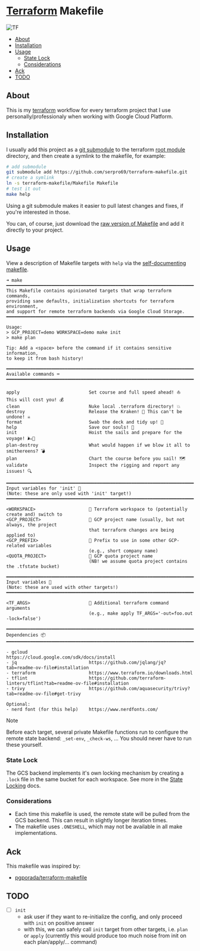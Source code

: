 # [Terraform](https://www.terraform.io/) Makefile

![TF](https://img.shields.io/badge/Terraform%20Version-%3E%3D1.0.0-purple.svg)

<!--toc:start-->
- [About](#about)
- [Installation](#installation)
- [Usage](#usage)
  - [State Lock](#state-lock)
  - [Considerations](#considerations)
- [Ack](#ack)
- [TODO](#todo)
<!--toc:end-->

## About

This is my [terraform](https://www.terraform.io/) workflow for every terraform project that I use personally/professionaly when working with Google Cloud Platform.

## Installation

I usually add this project as a [git submodule](https://git-scm.com/book/en/v2/Git-Tools-Submodules) to the terraform [root module](https://developer.hashicorp.com/terraform/language/modules#the-root-module) directory, and then create a symlink to the makefile, for example:

```bash
# add submodule 
git submodule add https://github.com/serpro69/terraform-makefile.git
# create a symlink
ln -s terraform-makefile/Makefile Makefile
# test it out
make help
```

Using a git submodule makes it easier to pull latest changes and fixes, if you're interested in those.

You can, of course, just download the [raw version of Makefile](https://raw.githubusercontent.com/serpro69/terraform-makefile/master/Makefile) and add it directly to your project.

## Usage

View a description of Makefile targets with `help` via the [self-documenting makefile](https://marmelab.com/blog/2016/02/29/auto-documented-makefile.html).

```text
➜ make
━━━━━━━━━━━━━━━━━━━━━━━━━━━━━━━━━━━━━━━━━━━━━━━━━━━━━━━━━━━━━━━━━━━━━━━━━━━━━━━━━━━━━━━━━━
This Makefile contains opinionated targets that wrap terraform commands,
providing sane defaults, initialization shortcuts for terraform environment,
and support for remote terraform backends via Google Cloud Storage.
━━━━━━━━━━━━━━━━━━━━━━━━━━━━━━━━━━━━━━━━━━━━━━━━━━━━━━━━━━━━━━━━━━━━━━━━━━━━━━━━━━━━━━━━━━

Usage:
> GCP_PROJECT=demo WORKSPACE=demo make init
> make plan

Tip: Add a <space> before the command if it contains sensitive information,
to keep it from bash history!

━━━━━━━━━━━━━━━━━━━━━━━━━━━━━━━━━━━━━━━━━━━━━━━━━━━━━━━━━━━━━━━━━━━━━━━━━━━━━━━━━━━━━━━━━━
Available commands ⌨️
━━━━━━━━━━━━━━━━━━━━━━━━━━━━━━━━━━━━━━━━━━━━━━━━━━━━━━━━━━━━━━━━━━━━━━━━━━━━━━━━━━━━━━━━━━

apply                          Set course and full speed ahead! ⛵ This will cost you! 💰
clean                          Nuke local .terraform directory! 💥
destroy                        Release the Kraken! 🐙 This can't be undone! ☠️
format                         Swab the deck and tidy up! 🧹
help                           Save our souls! 🛟
init                           Hoist the sails and prepare for the voyage! 🌬️💨
plan-destroy                   What would happen if we blow it all to smithereens? 💣
plan                           Chart the course before you sail! 🗺️
validate                       Inspect the rigging and report any issues! 🔍

━━━━━━━━━━━━━━━━━━━━━━━━━━━━━━━━━━━━━━━━━━━━━━━━━━━━━━━━━━━━━━━━━━━━━━━━━━━━━━━━━━━━━━━━━━
Input variables for 'init' 🧮
(Note: these are only used with 'init' target!)
━━━━━━━━━━━━━━━━━━━━━━━━━━━━━━━━━━━━━━━━━━━━━━━━━━━━━━━━━━━━━━━━━━━━━━━━━━━━━━━━━━━━━━━━━━

<WORKSPACE>                    󱁢 Terraform workspace to (potentially create and) switch to
<GCP_PROJECT>                  󱇶 GCP project name (usually, but not always, the project
                               that terraform changes are being applied to)
<GCP_PREFIX>                   󰾺 Prefix to use in some other GCP-related variables
                               (e.g., short company name)
<QUOTA_PROJECT>                 GCP quota project name
                               (NB! we assume quota project contains the .tfstate bucket)

━━━━━━━━━━━━━━━━━━━━━━━━━━━━━━━━━━━━━━━━━━━━━━━━━━━━━━━━━━━━━━━━━━━━━━━━━━━━━━━━━━━━━━━━━━
Input variables 🧮
(Note: these are used with other targets!)
━━━━━━━━━━━━━━━━━━━━━━━━━━━━━━━━━━━━━━━━━━━━━━━━━━━━━━━━━━━━━━━━━━━━━━━━━━━━━━━━━━━━━━━━━━

<TF_ARGS>                      󱁢 Additional terraform command arguments
                               (e.g., make apply TF_ARGS='-out=foo.out -lock=false')

━━━━━━━━━━━━━━━━━━━━━━━━━━━━━━━━━━━━━━━━━━━━━━━━━━━━━━━━━━━━━━━━━━━━━━━━━━━━━━━━━━━━━━━━━━
Dependencies 📦
━━━━━━━━━━━━━━━━━━━━━━━━━━━━━━━━━━━━━━━━━━━━━━━━━━━━━━━━━━━━━━━━━━━━━━━━━━━━━━━━━━━━━━━━━━

- gcloud                       https://cloud.google.com/sdk/docs/install
- jq                           https://github.com/jqlang/jq?tab=readme-ov-file#installation
- terraform                    https://www.terraform.io/downloads.html
- tflint                       https://github.com/terraform-linters/tflint?tab=readme-ov-file#installation
- trivy                        https://github.com/aquasecurity/trivy?tab=readme-ov-file#get-trivy

Optional:
- nerd font (for this help)    https://www.nerdfonts.com/
```

> [!NOTE]
> Before each target, several private Makefile functions run to configure the remote state backend: `_set-env`, `_check-ws`, ...
> You should never have to run these yourself.

### State Lock

The GCS backend implements it's own locking mechanism by creating a `.lock` file in the same bucket for each workspace.
See more in the [State Locking](https://developer.hashicorp.com/terraform/language/state/locking) docs.

### Considerations

- Each time this makefile is used, the remote state will be pulled from the GCS backend. This can result in slightly longer iteration times.
- The makefile uses `.ONESHELL`, which may not be available in all make implementations.

## Ack

This makefile was inspired by:

- [pgporada/terraform-makefile](https://github.com/pgporada/terraform-makefile)

## TODO

- [ ] `init`
  - ask user if they want to re-initialize the config, and only proceed with `init` on positive answer
  - with this, we can safely call `init` target from other targets, i.e. `plan` or `apply` (currently this would produce too much noise from init on each plan/apply/... command)

